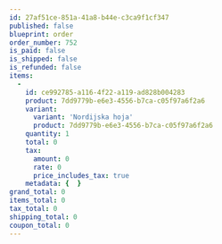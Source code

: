 ```yaml
---
id: 27af51ce-851a-41a8-b44e-c3ca9f1cf347
published: false
blueprint: order
order_number: 752
is_paid: false
is_shipped: false
is_refunded: false
items:
  -
    id: ce992785-a116-4f22-a119-ad828b004283
    product: 7dd9779b-e6e3-4556-b7ca-c05f97a6f2a6
    variant:
      variant: 'Nordijska hoja'
      product: 7dd9779b-e6e3-4556-b7ca-c05f97a6f2a6
    quantity: 1
    total: 0
    tax:
      amount: 0
      rate: 0
      price_includes_tax: true
    metadata: {  }
grand_total: 0
items_total: 0
tax_total: 0
shipping_total: 0
coupon_total: 0
---
```


